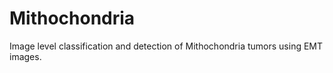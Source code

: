 # Mithochondria
Image level classification and detection of Mithochondria tumors  using EMT images. 
